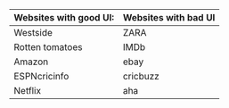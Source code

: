 **Websites with good UI:** | **Websites with bad UI**
-------------------------- | ------------------------
Westside                   | ZARA
Rotten tomatoes            | IMDb
Amazon                     | ebay
ESPNcricinfo               | cricbuzz
Netflix                    | aha
